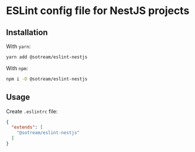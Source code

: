 # ESLint config file for NestJS projects

## Installation

With `yarn`:

```bash
yarn add @sotream/eslint-nestjs
```

With `npm`:

```bash
npm i -D @sotream/eslint-nestjs
```

## Usage

Create `.eslintrc` file:

```json
{
  "extends": [
    "@sotream/eslint-nestjs"
  ]
}
```
